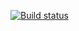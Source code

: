 [![Build status](https://ci.appveyor.com/api/projects/status/2b89vj13fa4pvibl?svg=true)](https://ci.appveyor.com/project/Skitovich/pageobject)


